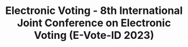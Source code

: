 ---
title: "Electronic Voting - 8th International Joint Conference on Electronic Voting (E-Vote-ID 2023)"
collection: editors
type: editors
permalink: /publications/2023-09-Electronic-Voting-8th-International-Joint-Conference-on-Electronic-Voting-E-Vote-ID-2023
venue: 'Electronic Voting - 8th International Joint Conference on Electronic Voting (E-Vote-ID 2023)'
pages: 'i-157'
publisher: 'Springer Cham'
year: '2023'
paperurl: 'https://doi.org/10.1007/978-3-031-43756-4'
citation: ' Melanie Volkamer,  David Duenas{-}Cid,  Peter Rønne,  Peter Ryan,  <b>Jurlind Budurushi</b>,  Oksana Kulyk,  Adrià Pérez,  Iuliia Spycher-Krivonosova</br> Electronic Voting - 8th International Joint Conference on Electronic Voting (E-Vote-ID 2023)'
---